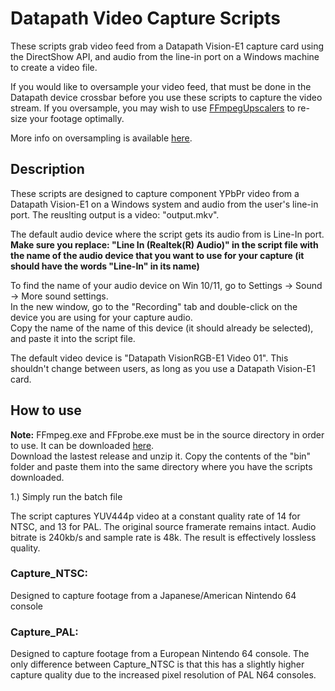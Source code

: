 # Datapath Video Capture Scripts
These scripts grab video feed from a Datapath Vision-E1 capture card using the DirectShow API, and audio from the line-in port on a Windows machine to create a video file.

If you would like to oversample your video feed, that must be done in the Datapath device crossbar before you use these scripts to capture the video stream. If you oversample, you may wish to use [FFmpegUpscalers](https://github.com/LukeDischiave/FFmpegUpscalers) to re-size your footage optimally.

More info on oversampling is available [here](https://lukedischiave.neocities.org).
## Description
These scripts are designed to capture component YPbPr video from a Datapath Vision-E1 on a Windows system and audio from the user's line-in port. The reuslting output is a video: "output.mkv".

The default audio device where the script gets its audio from is Line-In port. **Make sure you replace: "Line In (Realtek(R) Audio)" in the script file with the name of the audio device that you want to use for your capture (it should have the words "Line-In" in its name)**

To find the name of your audio device on Win 10/11, go to Settings -> Sound -> More sound settings. \
In the new window, go to the "Recording" tab and double-click on the device you are using for your capture audio.\
Copy the name of the name of this device (it should already be selected), and paste it into the script file.

The default video device is "Datapath VisionRGB-E1 Video 01". This shouldn't change between users, as long as you use a Datapath Vision-E1 card.

## How to use
**Note:** FFmpeg.exe and FFprobe.exe must be in the source directory in order to use. It can be downloaded [here](https://www.gyan.dev/ffmpeg/builds/).\
Download the lastest release and unzip it. Copy the contents of the "bin" folder and paste them into the same directory where you have the scripts downloaded.

1.) Simply run the batch file 

The script captures YUV444p video at a constant quality rate of 14 for NTSC, and 13 for PAL. The original source framerate remains intact. Audio bitrate is 240kb/s and sample rate is 48k. The result is effectively lossless quality. 

### Capture_NTSC: 
Designed to capture footage from a Japanese/American Nintendo 64 console

### Capture_PAL:
Designed to capture footage from a European Nintendo 64 console. The only difference between Capture_NTSC is that this has a slightly higher capture quality due to the increased pixel resolution of PAL N64 consoles.



